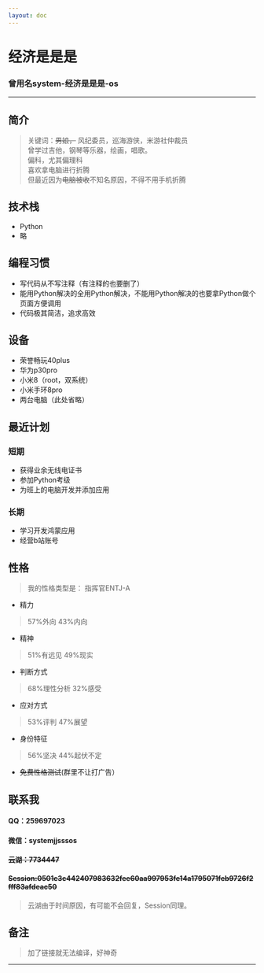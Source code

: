 ```yaml
---
layout: doc
---
```

# 经济是是是 
### 曾用名system-经济是是是-os

___

## 简介

> 关键词：~~男娘，~~ 风纪委员，巡海游侠，米游社仲裁员<br>
> 曾学过吉他，钢琴等乐器，绘画，唱歌。<br>
> 偏科，尤其偏理科<br>
> 喜欢拿电脑进行折腾<br>
> 但最近因为~~电脑被收~~不知名原因，不得不用手机折腾<br>

## 技术栈

- Python
- 略

## 编程习惯
- 写代码从不写注释（有注释的也要删了）
- 能用Python解决的全用Python解决，不能用Python解决的也要拿Python做个页面方便调用
- 代码极其简洁，追求高效


## 设备

- 荣誉畅玩40plus
- 华为p30pro
- 小米8（root，双系统）
- 小米手环8pro
- 两台电脑（此处省略）

## 最近计划

### 短期
+ 获得业余无线电证书
+ 参加Python考级
+ 为班上的电脑开发并添加应用

### 长期
+ 学习开发鸿蒙应用
+ 经营b站账号


## 性格
> 我的性格类型是：
> 指挥官ENTJ-A
+ 精力
> 57%外向    43%内向<br>
+ 精神
> 51%有远见    49%现实<br>
+ 判断方式
> 68%理性分析    32%感受<br>
+ 应对方式
> 53%评判    47%展望<br>
+ 身份特征
> 56%坚决    44%起伏不定<br>
+ ~~免费性格测试~~(群里不让打广告）


## 联系我

#### QQ：259697023
#### 微信：systemjjsssos
#### ~~云湖：7734447~~
#### ~~Session:0501c3c442407983632fee60aa997953fe14a1795071feb9726f2fff83afdeac50~~
> 云湖由于时间原因，有可能不会回复，Session同理。

## 备注

> 加了链接就无法编译，好神奇

___
